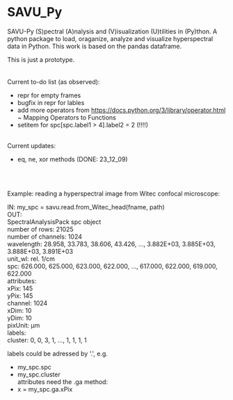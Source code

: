 # SAVU_Py
  SAVU-Py (S)pectral (A)nalysis and (V)isualization (U)tilities in (Py)thon.
  A python package to load, oraganize, analyze and visualize hyperspectral data in Python.
  This work is based on the pandas dataframe.<br>

This is just a prototype. <br>
 <br> <br>
Current to-do list (as observed): <br>
  - repr for empty frames<br>
  - bugfix in repr for lables <br>
  - add more operators from https://docs.python.org/3/library/operator.html ~ Mapping Operators to Functions  <br>
  - setitem for spc[spc.label1 > 4].label2 = 2 (!!!!)
 <br> <br>
 
 Current updates:<br>
   - eq, ne, xor methods (DONE: 23_12_09)<br>
   
   <br>
   <br>

Example: reading a hyperspectral image from Witec confocal microscope:<br>

IN: my_spc = savu.read.from_Witec_head(fname, path)<br>
OUT: <br>
SpectralAnalysisPack spc object<br>
number of rows: 21025<br>
number of channels: 1024<br>
wavelength: 28.958, 33.783, 38.606, 43.426, ..., 3.882E+03, 3.885E+03, 3.888E+03, 3.891E+03<br>
unit_wl: rel. 1/cm<br>
spc: 626.000, 625.000, 623.000, 622.000, ..., 617.000, 622.000, 619.000, 622.000<br>
attributes:<br>
  xPix: 145<br>
  yPix: 145<br>
  channel: 1024<br>
  xDim: 10<br>
  yDim: 10<br>
  pixUnit: µm<br>
labels:<br>
  cluster: 0, 0, 3, 1, ..., 1, 1, 1, 1<br>


labels could be adressed by '.', e.g. <br>
  - my_spc.spc<br>
  - my_spc.cluster<br>
attributes need the .ga method:<br>
  - x = my_spc.ga.xPix<br>

